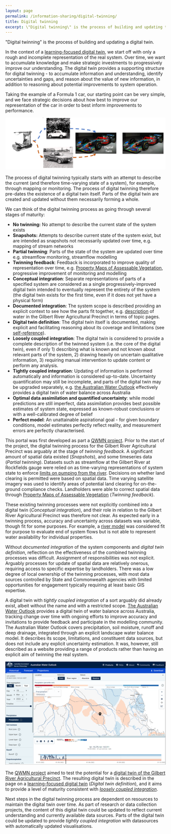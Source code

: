 ```yaml
---
layout: page
permalink: /information-sharing/digital-twinning/
title: Digital twinning
excerpt: \"Digital twinning\" is the process of building and updating the digital twin.
---
```


"Digital twinning" is the process of building and updating a digital twin.

In the context of a [learning-focused digital twin](/information-sharing/learning-focused-digital-twin/), we start off with only a rough and incomplete representation of the real system. Over time, we want to accumulate knowledge and make strategic investments to progressively improve our understanding. The digital twin provides a supporting structure for digital twinning - to accumulate information and understanding, identify uncertainties and gaps, and reason about the value of new information, in addition to reasoning about potential improvements to system operation.

Taking the example of a Formula 1 car, our starting point can be very simple, and we face strategic decisions about how best to improve our representation of the car in order to best inform improvements to performance. 

<img src="/images/twin-car.png" alt="Representation of a car at multiple levels of fidelity">

The process of digital twinning typically starts with an attempt to describe the current (and therefore time-varying state of a system), for example, through mapping or monitoring. The process of digital twinning therefore pre-dates the existence of a digital twin itself. Parts of the digital twin are created and updated without them necessarily forming a whole.

We can think of the digital twinning process as going through several stages of maturity:
- **No twinning:** No attempt to describe the current state of the system exists
- **Snapshots:** Attempts to describe current state of the system exist, but are intended as snapshots not necessarily updated over time, e.g. mapping of stream networks
- **Partial twinning**: Parts of the state of the system are updated over time e.g. streamflow monitoring, streamflow modelling
- **Twinning feedback**: Feedback is incorporated to improve quality of representation over time, e.g. [Property Maps of Assessable Vegetation](/grap/vegetation-management/), progressive improvement of monitoring and modelling
- **Conceptual integration**: Separate representations of parts of a specified system are considered as a single progressively-improved digital twin intended to eventually represent the entirety of the system (the digital twin exists for the first time, even if it does not yet have a physical form)
- **Documented integration**: The system scope is described providing an explicit context to see how the parts fit together, e.g. [description](/grap/) of water in the Gilbert River Agricultural Precinct in terms of topic pages.
- **Digital twin definition**: The digital twin itself is documented, making explicit and facilitating reasoning about its coverage and limitations (see [self-reference](/information-sharing/self-reference/)).
- **Loosely coupled integration**: The digital twin is considered to provide a complete description of the twinned system (i.e. the core of the digital twin), even if only 1) describing what is known and not known about relevant parts of the system, 2) drawing heavily on uncertain qualitative information, 3) requiring manual intervention to update content or perform any analysis.
- **Tightly coupled integration**: Updating of information is performed automatically and information is considered up-to-date. Uncertainty quantification may still be incomplete, and parts of the digital twin may be upgraded separately, e.g. [the Australian Water Outlook](/datasources/awra-l/) effectively provides a digital twin of water balance across Australia
- **Optimal data assimilation and quantified uncertainty**: while model predictions are still imperfect, data assimilation provides best possible estimates of system state, expressed as known-robust conclusions or with a well-calibrated degree of belief
- **Perfect model**: An unattainable aspirational goal - for given boundary conditions, model estimates perfectly reflect reality, and measurement errors are perfectly characterised. 

This portal was first developed as part a [QWMN project](/about/). Prior to the start of the project, the digital twinning process for the Gilbert River Agricultural Precinct was arguably at the stage of *twinning feedback*. A significant amount of spatial data existed (*Snapshots*), and some timeseries data (*Partial twinning*). Datasets such as streamflow at the Gilbert River at Rockfields gauge were relied on as time-varying representations of system state to enforce [limits on pumping from the river](/grap/water-management/). Decisions on whether land clearing is permitted were based on spatial data. Time varying satellite imagery was used to identify areas of potential land clearing for on-the-ground compliance checks. Landholders were able to correct spatial data through [Property Maps of Assessable Vegetation](/grap/vegetation-management/) (*Twinning feedback*).

These existing twinning processes were not explicitly combined into a digital twin (*Conceptual integration*), and their role in relation to the Gilbert River Agricultural Precinct was therefore not clear. As expected early in a twinning process, accuracy and uncertainty across datasets was variable, though fit for some purposes. For example, a [river model](/datasources/ewater-source/) was considered fit for purpose to evaluate end of system flows but is not able to represent water availability for individual properties. 

Without *documented integration* of the system components and *digital twin definition*, reflection on the effectiveness of the combined twinning processes was difficult. Assignment of responsibilities was not explicit. Arguably processes for update of spatial data are relatively onerous, requiring access to specific expertise by landholders. There was a low degree of local ownership of the twinning processes, with most data sources controlled by State and Commonwealth agencies with limited opportunities for engagement typically requiring at least basic GIS expertise. 

A digital twin with *tightly coupled integration* of a sort arguably did already exist, albeit without the name and with a restricted scope. [The Australian Water Outlook](/datasources/awra-l/) provides a digital twin of water balance across Australia, tracking change over time with ongoing efforts to improve accuracy and invitations to provide feedback and participate in the modelling community. The Australian Water Outlook covers precipitation, soil moisture, runoff and deep drainage, integrated through an explicit landscape water balance model. It describes its scope, limitations, and constituent data sources, but does not include any explicit uncertainty estimation. It was, however, still described as a website providing a range of products rather than having an explicit aim of twinning the real system.

<img src="/images/auswateroutlook_screenshot.png" alt="Screenshot of Australian Water Outlook Website">

The [QWMN project](/about/) aimed to test the potential for a [digital twin of the Gilbert River Agricultural Precinct](/grap/). The resulting digital twin is described in the page on a [learning-focused digital twin](/information-sharing/learning-focused-digital-twin/) (*Digital twin definition*), and it aims to provide a level of maturity consistent with [*loosely coupled integration*](/information-sharing/loosely-coupled-integration/). 

Next steps in the digital twinning process are dependent on resources to maintain the digital twin over time. As part of research or data collection projects, the content of this digital twin could be updated to reflect current understanding and currently available data sources. Parts of the digital twin could be updated to provide *tightly coupled integration* with datasources with automatically updated visualisations.


